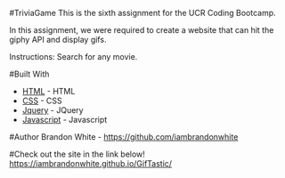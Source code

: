 #TriviaGame
This is the sixth assignment for the UCR Coding Bootcamp.

In this assignment, we were required to create a website that can hit the giphy API and display gifs.

Instructions: Search for any movie.

#Built With
* [HTML](https://html.com/) - HTML
* [CSS](https://www.w3schools.com/css/default.asp) - CSS
* [Jquery](https://jquery.com/) - JQuery
* [Javascript](https://www.javascript.com/) - Javascript

#Author
Brandon White - https://github.com/iambrandonwhite

#Check out the site in the link below!
https://iambrandonwhite.github.io/GifTastic/ 
